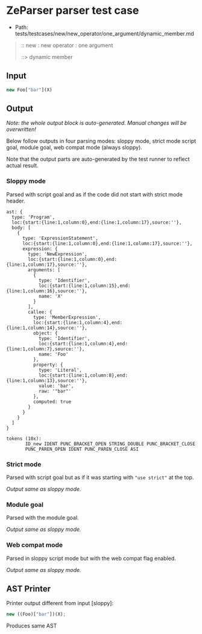# ZeParser parser test case

- Path: tests/testcases/new/new_operator/one_argument/dynamic_member.md

> :: new : new operator : one argument
>
> ::> dynamic member

## Input

`````js
new Foo["bar"](X)
`````

## Output

_Note: the whole output block is auto-generated. Manual changes will be overwritten!_

Below follow outputs in four parsing modes: sloppy mode, strict mode script goal, module goal, web compat mode (always sloppy).

Note that the output parts are auto-generated by the test runner to reflect actual result.

### Sloppy mode

Parsed with script goal and as if the code did not start with strict mode header.

`````
ast: {
  type: 'Program',
  loc:{start:{line:1,column:0},end:{line:1,column:17},source:''},
  body: [
    {
      type: 'ExpressionStatement',
      loc:{start:{line:1,column:0},end:{line:1,column:17},source:''},
      expression: {
        type: 'NewExpression',
        loc:{start:{line:1,column:0},end:{line:1,column:17},source:''},
        arguments: [
          {
            type: 'Identifier',
            loc:{start:{line:1,column:15},end:{line:1,column:16},source:''},
            name: 'X'
          }
        ],
        callee: {
          type: 'MemberExpression',
          loc:{start:{line:1,column:4},end:{line:1,column:14},source:''},
          object: {
            type: 'Identifier',
            loc:{start:{line:1,column:4},end:{line:1,column:7},source:''},
            name: 'Foo'
          },
          property: {
            type: 'Literal',
            loc:{start:{line:1,column:8},end:{line:1,column:13},source:''},
            value: 'bar',
            raw: '"bar"'
          },
          computed: true
        }
      }
    }
  ]
}

tokens (10x):
       ID_new IDENT PUNC_BRACKET_OPEN STRING_DOUBLE PUNC_BRACKET_CLOSE
       PUNC_PAREN_OPEN IDENT PUNC_PAREN_CLOSE ASI
`````

### Strict mode

Parsed with script goal but as if it was starting with `"use strict"` at the top.

_Output same as sloppy mode._

### Module goal

Parsed with the module goal.

_Output same as sloppy mode._

### Web compat mode

Parsed in sloppy script mode but with the web compat flag enabled.

_Output same as sloppy mode._

## AST Printer

Printer output different from input [sloppy]:

````js
new ((Foo)["bar"])(X);
````

Produces same AST
